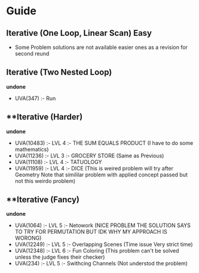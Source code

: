 # **Guide**

## **Iterative (One Loop, Linear Scan) Easy**

*	Some Problem solutions are not available easier ones as a revision for second reund

## **Iterative (Two Nested Loop)**

**undone** 
*	UVA(347) :- Run

## **Iterative (Harder)

**undone**
* UVA(10483) :- LVL 4 :- THE SUM EQUALS PRODUCT (I have to do some mathematics)
* UVA(11236) :- LVL 3 :- GROCERY STORE (Same as Previous)
* UVA(11108) :- LVL 4 :- TATUOLOGY
* UVA(11959) :- LVL 4 :- DICE (This is weired problem will try after Geometry Note that simililar problem with applied concept passed but not this weirdo problem)


## **Iterative (Fancy)

**undone**
* UVA(1064) :- LVL 5 :- Netowork (NICE PROBLEM THE SOLUTION SAYS TO TRY FOR PERMUTATION BUT IDK WHY MY APPROACH IS WORONG)
* UVA(12249) :- LVL 5 :- Overlapping Scenes (Time issue Very strict time)
* UVA(12348) :- LVL 6 :- Fun Coloring (This problem can't be solved unless the judge fixes their checker)
* UVA(234) :- LVL 5 :- Swithcing Channels (Not understod the problem)
